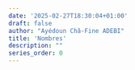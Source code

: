 ```yaml
---
date: '2025-02-27T18:30:04+01:00'
draft: false
author: "Ayédoun Châ-Fine ADEBI"
title: 'Nombres'
description: ""
series_order: 0
---
```

